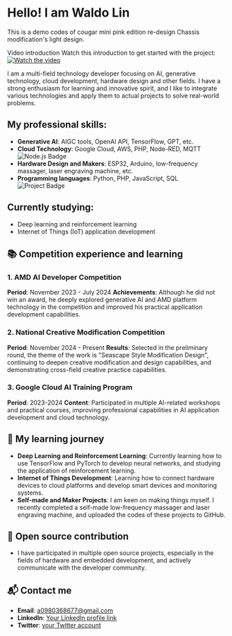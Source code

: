 # Hello! I am Waldo Lin

This is a demo codes of cougar mini pink edition re-design Chassis modification's light design.

Video introduction
Watch this introduction to get started with the project:
[![Watch the video](./images/1.png)](https://www.youtube.com/watch?v=DbLS3EPgdyM)

I am a multi-field technology developer focusing on AI, generative technology, cloud development, hardware design and other fields. I have a strong enthusiasm for learning and innovative spirit, and I like to integrate various technologies and apply them to actual projects to solve real-world problems.

## My professional skills:
- **Generative AI**: AIGC tools, OpenAI API, TensorFlow, GPT, etc.
- **Cloud Technology**: Google Cloud, AWS, PHP, Node-RED, MQTT
![Node.js Badge](https://img.shields.io/badge/Technology-Node.js-green)
- **Hardware Design and Makers**: ESP32, Arduino, low-frequency massager, laser engraving machine, etc.
- **Programming languages**: Python, PHP, JavaScript, SQL
![Project Badge](https://img.shields.io/badge/Technology-Python-blue)

## Currently studying:
- Deep learning and reinforcement learning
- Internet of Things (IoT) application development

## 📚 Competition experience and learning

### 1. **AMD AI Developer Competition**
**Period**: November 2023 - July 2024
**Achievements**: Although he did not win an award, he deeply explored generative AI and AMD platform technology in the competition and improved his practical application development capabilities.

### 2. **National Creative Modification Competition**
**Period**: November 2024 - Present
**Results**: Selected in the preliminary round, the theme of the work is "Seascape Style Modification Design", continuing to deepen creative modification and design capabilities, and demonstrating cross-field creative practice capabilities.

### 3. **Google Cloud AI Training Program**
**Period**: 2023-2024
**Content**: Participated in multiple AI-related workshops and practical courses, improving professional capabilities in AI application development and cloud technology.


## 🧠 My learning journey

- **Deep Learning and Reinforcement Learning**: Currently learning how to use TensorFlow and PyTorch to develop neural networks, and studying the application of reinforcement learning.
- **Internet of Things Development**: Learning how to connect hardware devices to cloud platforms and develop smart devices and monitoring systems.
- **Self-made and Maker Projects**: I am keen on making things myself. I recently completed a self-made low-frequency massager and laser engraving machine, and uploaded the codes of these projects to GitHub.

## 🔧 Open source contribution

- I have participated in multiple open source projects, especially in the fields of hardware and embedded development, and actively communicate with the developer community.

## 📬 Contact me

- **Email**: a0980368677@gmail.com
- **LinkedIn**: [Your LinkedIn profile link](https://www.linkedin.com/in/waldo870)
- **Twitter**: [your Twitter account](https://twitter.com/waldo870)